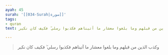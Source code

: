 ```yaml
---
ayah: 45
surah: '[[034-Surah|سورة]]'
tags:
- quran
text: وكذب الذين من قبلهم وما بلغوا معشار ما آتيناهم فكذبوا رسلي ۖ فكيف كان نكير

---
```

> وكذب الذين من قبلهم وما بلغوا معشار ما آتيناهم فكذبوا رسلي ۖ فكيف كان نكير
